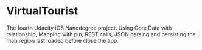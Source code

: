 # VirtualTourist

The fourth Udacity iOS Nanodegree project.
Using Core Data with relationship, Mapping with pin, REST calls, JSON parsing and persisting the map region last loaded before 
close the app.



